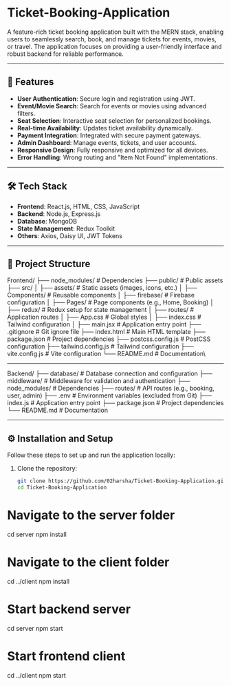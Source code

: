 # Ticket-Booking-Application


A feature-rich ticket booking application built with the MERN stack, enabling users to seamlessly search, book, and manage tickets for events, movies, or travel. The application focuses on providing a user-friendly interface and robust backend for reliable performance.

---

## 🚀 Features

- **User Authentication**: Secure login and registration using JWT.
- **Event/Movie Search**: Search for events or movies using advanced filters.
- **Seat Selection**: Interactive seat selection for personalized bookings.
- **Real-time Availability**: Updates ticket availability dynamically.
- **Payment Integration**: Integrated with secure payment gateways.
- **Admin Dashboard**: Manage events, tickets, and user accounts.
- **Responsive Design**: Fully responsive and optimized for all devices.
- **Error Handling**: Wrong routing and "Item Not Found" implementations.

---

## 🛠️ Tech Stack

- **Frontend**: React.js, HTML, CSS, JavaScript
- **Backend**: Node.js, Express.js
- **Database**: MongoDB
- **State Management**: Redux Toolkit
- **Others**: Axios, Daisy UI, JWT Tokens

---

## 📂 Project Structure
Frontend/ ├── node_modules/ # Dependencies ├── public/ # Public assets ├── src/ │ ├── assets/ # Static assets (images, icons, etc.) │ ├── Components/ # Reusable components │ ├── firebase/ # Firebase configuration │ ├── Pages/ # Page components (e.g., Home, Booking) │ ├── redux/ # Redux setup for state management │ ├── routes/ # Application routes │ ├── App.css # Global styles │ ├── index.css # Tailwind configuration │ ├── main.jsx # Application entry point ├── .gitignore # Git ignore file ├── index.html # Main HTML template ├── package.json # Project dependencies ├── postcss.config.js # PostCSS configuration ├── tailwind.config.js # Tailwind configuration ├── vite.config.js # Vite configuration └── README.md # Documentation\

---


Backend/ ├── database/ # Database connection and configuration ├── middleware/ # Middleware for validation and authentication ├── node_modules/ # Dependencies ├── routes/ # API routes (e.g., booking, user, admin) ├── .env # Environment variables (excluded from Git) ├── index.js # Application entry point ├── package.json # Project dependencies └── README.md # Documentation

---

## ⚙️ Installation and Setup

Follow these steps to set up and run the application locally:

1. Clone the repository:
   ```bash
   git clone https://github.com/02harsha/Ticket-Booking-Application.git
   cd Ticket-Booking-Application


# Navigate to the server folder
cd server
npm install

# Navigate to the client folder
cd ../client
npm install

# Start backend server
cd server
npm start

# Start frontend client
cd ../client
npm start


